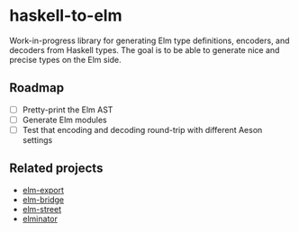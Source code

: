 # haskell-to-elm

Work-in-progress library for generating Elm type definitions, encoders, and
decoders from Haskell types. The goal is to be able to generate nice and
precise types on the Elm side.

## Roadmap

- [ ] Pretty-print the Elm AST
- [ ] Generate Elm modules
- [ ] Test that encoding and decoding round-trip with different Aeson settings

## Related projects

- [elm-export](http://hackage.haskell.org/package/elm-export)
- [elm-bridge](http://hackage.haskell.org/package/elm-bridge)
- [elm-street](http://hackage.haskell.org/package/elm-street)
- [elminator](https://github.com/sras/elminator)
